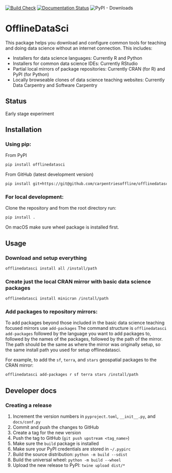 [![Build Check](https://github.com/carpentriesoffline/offlinedatasci/actions/workflows/package-check.yml/badge.svg)](https://github.com/carpentriesoffline/offlinedatasci/actions/workflows/package-check.yml)
[![Documentation Status](https://readthedocs.org/projects/offlinedatasci/badge/?version=latest)](https://offlinedatasci.readthedocs.io/en/latest/?badge=latest)
![PyPI - Downloads](https://img.shields.io/pypi/dm/offlinedatasci)

# OfflineDataSci

This package helps you download and configure common tools for teaching and doing data science without an internet connection.
This includes:

* Installers for data science languages: Currently R and Python
* Installers for common data science IDEs: Currently RStudio
* Partial local mirrors of package repositories: Currently CRAN (for R) and PyPI (for Python)
* Locally browseable clones of data science teaching websites: Currently Data Carpentry and Software Carpentry

## Status

Early stage experiment

## Installation

### Using pip:

From PyPI

```sh
pip install offlinedatasci
```

From GitHub (latest development version)

```sh
pip install git+https://git@github.com/carpentriesoffline/offlinedatasci.git
```

### For local development:

Clone the repository and from the root directory run:

```sh
pip install .
```

On macOS make sure wheel package is installed first.

## Usage

### Download and setup everything

```sh
offlinedatasci install all /install/path
```

### Create just the local CRAN mirror with basic data science packages

```sh
offlinedatasci install minicran /install/path
```

### Add packages to repository mirrors:

To add packages beyond those included in the basic data science teaching focused mirrors use `add-packages`
The command structure is `offlinedatasci add-packages` followed by the language you want to add packages to, followed by the names of the packages, followed by the path of the mirror.
The path should be the same as where the mirror was originally setup, so the same install path you used for setup offlinedatasci.

For example, to add the `sf`, `terra`, and `stars` geospatial packages to the CRAN mirror: 

```sh
offlinedatasci add-packages r sf terra stars /install/path
```

## Developer docs

### Creating a release

1. Increment the version numbers in `pyproject.toml`, `__init__.py`, and `docs/conf.py`
2. Commit and push the changes to GitHub
3. Create a tag for the new version
4. Push the tag to GitHub (`git push upstream <tag_name>`)
5. Make sure the `build` package is installed
6. Make sure your PyPI credentials are stored in `~/.pypirc`
7. Build the source distribution: `python -m build --sdist`
8. Build the universal wheel: `python -m build --wheel`
9. Upload the new release to PyPI: `twine upload dist/*`
